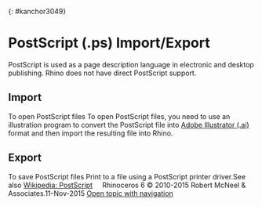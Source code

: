 ---
---

{: #kanchor3049}
# PostScript (.ps) Import/Export
PostScript is used as a page description language in electronic and desktop publishing.
Rhino does not have direct PostScript support.

## Import
To open PostScript files
To open PostScript files, you need to use an illustration program to convert the PostScript file into [Adobe Illustrator (.ai)](ai-ai-export.html) format and then import the resulting file into Rhino.
## Export
To save PostScript files
Print to a file using a PostScript printer driver.See also
 [Wikipedia: PostScript](http://en.wikipedia.org/wiki/PostScript) 
&#160;
&#160;
Rhinoceros 6 © 2010-2015 Robert McNeel &amp; Associates.11-Nov-2015
 [Open topic with navigation](postscript-ps-import-export.html) 

